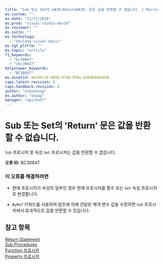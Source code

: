 ```yaml
---
title: "Sub 또는 Set의 &#39;Return&#39; 문은 값을 반환할 수 없습니다. | Microsoft Docs"
ms.custom: ""
ms.date: "11/17/2016"
ms.prod: "visual-studio-dev14"
ms.reviewer: ""
ms.suite: ""
ms.technology: 
  - "devlang-visual-basic"
ms.tgt_pltfrm: ""
ms.topic: "article"
f1_keywords: 
  - "bc30647"
  - "vbc30647"
helpviewer_keywords: 
  - "BC30647"
ms.assetid: d4c05c28-d650-4f49-976e-650d84802036
caps.latest.revision: 8
caps.handback.revision: 8
author: "stevehoag"
ms.author: "shoag"
manager: "wpickett"
---
```

# Sub 또는 Set의 &#39;Return&#39; 문은 값을 반환할 수 없습니다.
`Sub` 프로시저 및 속성 `Set` 프로시저는 값을 반환할 수 없습니다.  
  
 **오류 ID:** BC30647  
  
### 이 오류를 해결하려면  
  
-   현재 프로시저가 속성의 일부인 경우 현재 프로시저를 함수 또는 `Get` 속성 프로시저로 변경합니다.  
  
-   `ByRef` 키워드를 사용하여 참조에 의해 전달된 매개 변수 값을 수정하면 `Sub` 프로시저에서 효과적으로 값을 반환할 수 있습니다.  
  
## 참고 항목  
 [Return Statement](../Topic/Return%20Statement%20\(Visual%20Basic\).md)   
 [Sub Procedures](../Topic/Sub%20Procedures%20\(Visual%20Basic\).md)   
 [Function 프로시저](../Topic/Function%20Procedures%20\(Visual%20Basic\).md)   
 [Property 프로시저](../Topic/Property%20Procedures%20\(Visual%20Basic\).md)